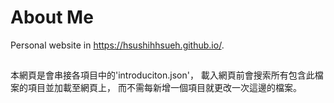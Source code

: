 # About Me

Personal website in
<a href="https://hsushihhsueh.github.io/">https://hsushihhsueh.github.io/</a>.

##

本網頁是會串接各項目中的'introduciton.json'，
載入網頁前會搜索所有包含此檔案的項目並加載至網頁上，
而不需每新增一個項目就更改一次這邊的檔案。
